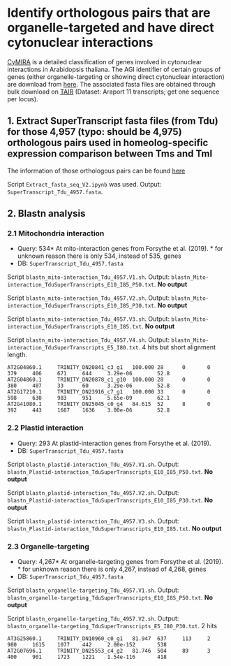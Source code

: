 # Identify orthologous pairs that are organelle-targeted and have direct cytonuclear interactions

[CyMIRA](http://cymira.colostate.edu/) is a detailed classification of genes involved in cytonuclear interactions in Arabidopsis thaliana. The AGI identifier of certain groups of genes (either organelle-targeting or showing direct cytonuclear interaction) are download from [here](http://cymira.colostate.edu/). The associated fasta files are obtained through bulk download on [TAIR](https://www.arabidopsis.org/tools/bulk/sequences/index.jsp) (Dataset: Araport 11 transcripts; get one sequence per locus).

## 1. Extract SuperTranscript fasta files (from Tdu) for those 4,957 (typo: should be 4,975) orthologous pairs used in homeolog-specific expression comparison between Tms and Tml

The information of those orthologous pairs can be found [here](https://github.com/GatorShan/Tragopogon-Inflorescence-RNA-seq-Analysis/tree/master/Polyploid_alignment/Homeolog-specific-expression_Tms-Tml_Compare)

Script `Extract_fasta_seq_V2.ipynb` was used. Output: `SuperTranscript_Tdu_4957.fasta`.

## 2. Blastn analysis
### 2.1 Mitochondria interaction

  - Query: 534* At mito-interaction genes from Forsythe et al. (2019). * for unknown reason there is only 534, instead of 535, genes
  - DB: `SuperTranscript_Tdu_4957.fasta`

Script `blastn_mito-interaction_Tdu_4957.V1.sh`. Output: `blastn_Mito-interaction_TduSuperTranscripts_E10_I85_P50.txt`. **No output**

Script `blastn_mito-interaction_Tdu_4957.V2.sh`. Output: `blastn_Mito-interaction_TduSuperTranscripts_E10_I85_P30.txt`. **No output**

Script `blastn_mito-interaction_Tdu_4957.V3.sh`. Output: `blastn_Mito-interaction_TduSuperTranscripts_E10_I85.txt`. **No output**

Script `blastn_mito-interaction_Tdu_4957.V4.sh`. Output: `blastn_Mito-interaction_TduSuperTranscripts_E5_I80.txt`. 4 hits but short alignment length.
```
AT2G04860.1     TRINITY_DN20841_c3_g1   100.000 28      0       0       379     406     671     644     3.29e-06        52.8
AT2G04860.1     TRINITY_DN20878_c1_g10  100.000 28      0       0       380     407     33      60      3.29e-06        52.8
AT2G17210.1     TRINITY_DN23916_c7_g1   100.000 33      0       0       598     630     983     951     5.65e-09        62.1
AT2G41080.1     TRINITY_DN25045_c0_g4   84.615  52      8       0       392     443     1687    1636    3.00e-06        52.8
```

### 2.2 Plastid interaction

  - Query: 293 At plastid-interaction genes from Forsythe et al. (2019).
  - DB: `SuperTranscript_Tdu_4957.fasta`

Script `blastn_plastid-interaction_Tdu_4957.V1.sh`. Output: `blastn_Plastid-interaction_TduSuperTranscripts_E10_I85_P50.txt`. **No output**

Script `blastn_plastid-interaction_Tdu_4957.V2.sh`. Output: `blastn_Plastid-interaction_TduSuperTranscripts_E10_I85_P30.txt`. **No output**

Script `blastn_plastid-interaction_Tdu_4957.V3.sh`. Output: `blastn_Plastid-interaction_TduSuperTranscripts_E10_I85.txt`. **No output**

### 2.3 Organelle-targeting

  - Query: 4,267* At organelle-targeting genes from Forsythe et al. (2019). * for unknown reason there is only 4,267, instead of 4,268, genes
  - DB: `SuperTranscript_Tdu_4957.fasta`

Script `blastn_organelle-targeting_Tdu_4957.V1.sh`. Output: `blastn_organelle-targeting_TduSuperTranscripts_E10_I85_P50.txt`. **No output**

Script `blastn_organelle-targeting_Tdu_4957.V2.sh`. Output: `blastn_organelle-targeting_TduSuperTranscripts_E5_I80_P30.txt`. 2 hits
```
AT3G25860.1     TRINITY_DN10960_c0_g1   81.947  637     113     2       980     1615    1077    442     2.00e-152       538
AT2G07696.1     TRINITY_DN25553_c4_g2   81.746  504     89      3       400     901     1723    1221    1.54e-116       418
```
  
  
  
  
  
  

